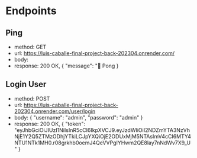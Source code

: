 # Endpoints

## Ping

- method: GET
- url: https://luis-caballe-final-project-back-202304.onrender.com/
- body:
- response: 200 OK, { "message": "🏓 Pong }

## Login User

- method: POST
- url: https://luis-caballe-final-project-back-202304.onrender.com/user/login
- body: { "username": "admin", "password": "admin" }
- response: 200 OK, {
  "token": "eyJhbGciOiJIUzI1NiIsInR5cCI6IkpXVCJ9.eyJzdWIiOiI2NDZmYTA3NzVhNjE1Y2Q5ZTMzODhjYTkiLCJpYXQiOjE2ODUxMjM5NTAsImV4cCI6MTY4NTU1NTk1MH0.r08grkhb0oemJ4QeVVPgIYHwm2QE8lay7nNdWv7X9_U"
  }
